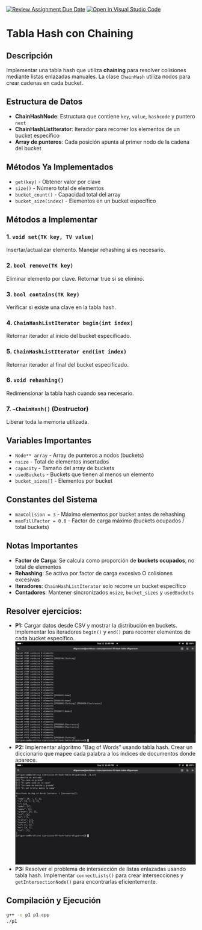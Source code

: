 [![Review Assignment Due Date](https://classroom.github.com/assets/deadline-readme-button-22041afd0340ce965d47ae6ef1cefeee28c7c493a6346c4f15d667ab976d596c.svg)](https://classroom.github.com/a/INK5rVnQ)
[![Open in Visual Studio Code](https://classroom.github.com/assets/open-in-vscode-2e0aaae1b6195c2367325f4f02e2d04e9abb55f0b24a779b69b11b9e10269abc.svg)](https://classroom.github.com/online_ide?assignment_repo_id=20462819&assignment_repo_type=AssignmentRepo)
# Tabla Hash con Chaining

## Descripción
Implementar una tabla hash que utiliza **chaining** para resolver colisiones mediante listas enlazadas manuales. La clase `ChainHash` utiliza nodos para crear cadenas en cada bucket.

## Estructura de Datos
- **ChainHashNode**: Estructura que contiene `key`, `value`, `hashcode` y puntero `next`
- **ChainHashListIterator**: Iterador para recorrer los elementos de un bucket específico
- **Array de punteros**: Cada posición apunta al primer nodo de la cadena del bucket

## Métodos Ya Implementados 
- `get(key)` - Obtener valor por clave
- `size()` - Número total de elementos
- `bucket_count()` - Capacidad total del array
- `bucket_size(index)` - Elementos en un bucket específico

## Métodos a Implementar 

### 1. `void set(TK key, TV value)`
Insertar/actualizar elemento. Manejar rehashing si es necesario.

### 2. `bool remove(TK key)`
Eliminar elemento por clave. Retornar true si se eliminó.

### 3. `bool contains(TK key)`
Verificar si existe una clave en la tabla hash.

### 4. `ChainHashListIterator begin(int index)`
Retornar iterador al inicio del bucket especificado.

### 5. `ChainHashListIterator end(int index)`
Retornar iterador al final del bucket especificado.

### 6. `void rehashing()`
Redimensionar la tabla hash cuando sea necesario.

### 7. `~ChainHash()` (Destructor)
Liberar toda la memoria utilizada.

## Variables Importantes
- `Node** array` - Array de punteros a nodos (buckets)
- `nsize` - Total de elementos insertados
- `capacity` - Tamaño del array de buckets
- `usedBuckets` - Buckets que tienen al menos un elemento
- `bucket_sizes[]` - Elementos por bucket

## Constantes del Sistema
- `maxColision = 3` - Máximo elementos por bucket antes de rehashing
- `maxFillFactor = 0.8` - Factor de carga máximo (buckets ocupados / total buckets)

## Notas Importantes
- **Factor de Carga**: Se calcula como proporción de **buckets ocupados**, no total de elementos
- **Rehashing**: Se activa por factor de carga excesivo O colisiones excesivas
- **Iteradores**: `ChainHashListIterator` solo recorre un bucket específico
- **Contadores**: Mantener sincronizados `nsize`, `bucket_sizes` y `usedBuckets`

## Resolver ejercicios:
- **P1:** Cargar datos desde CSV y mostrar la distribución en buckets. Implementar los iteradores `begin()` y `end()` para recorrer elementos de cada bucket específico.
![Evidencia 1](evidencia-p1.png)
- **P2:** Implementar algoritmo "Bag of Words" usando tabla hash. Crear un diccionario que mapee cada palabra a los índices de documentos donde aparece.
![Evidencia 2](evidencia-p2.png)
- **P3:** Resolver el problema de intersección de listas enlazadas usando tabla hash. Implementar `connectLists()` para crear intersecciones y `getIntersectionNode()` para encontrarlas eficientemente.

## Compilación y Ejecución
```bash
g++ -o p1 p1.cpp
./p1
```



